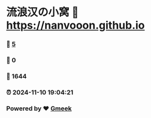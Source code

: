 # 流浪汉の小窝 :link: https://nanvooon.github.io 
### :page_facing_up: [5](https://nanvooon.github.io/tag.html) 
### :speech_balloon: 0 
### :hibiscus: 1644 
### :alarm_clock: 2024-11-10 19:04:21 
### Powered by :heart: [Gmeek](https://github.com/Meekdai/Gmeek)
